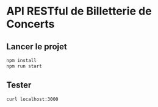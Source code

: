 # API RESTful de Billetterie de Concerts

## Lancer le projet

```bash
npm install
npm run start
```

## Tester

```bash
curl localhost:3000
```
